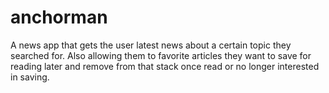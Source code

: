 # anchorman
A news app that gets the user latest news about a certain topic they searched for. Also allowing them to favorite articles they want to save for reading later and remove from that stack once read or no longer interested in saving.
